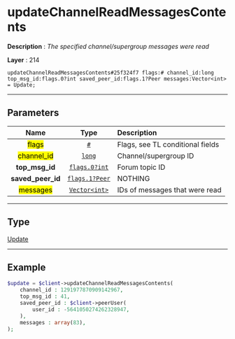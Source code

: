 # updateChannelReadMessagesContents

**Description** : *The specified channel/supergroup messages were read*

**Layer** : 214

```tl
updateChannelReadMessagesContents#25f324f7 flags:# channel_id:long top_msg_id:flags.0?int saved_peer_id:flags.1?Peer messages:Vector<int> = Update;
```

---

## Parameters

| Name | Type | Description |
| :---: | :---: | :--- |
| <mark>flags</mark> | [`#`](type/#) | Flags, see TL conditional fields |
| <mark>channel_id</mark> | [`long`](type/long) | Channel/supergroup ID |
| **top_msg_id** | [`flags.0?int`](type/int) | Forum topic ID |
| **saved_peer_id** | [`flags.1?Peer`](type/Peer) | NOTHING |
| <mark>messages</mark> | [`Vector<int>`](type/int) | IDs of messages that were read |

---

## Type

[Update](type/Update)

---

## Example

```php
$update = $client->updateChannelReadMessagesContents(
	channel_id : 1291977870909142967,
	top_msg_id : 41,
	saved_peer_id : $client->peerUser(
		user_id : -5641050274262328947,
	),
	messages : array(83),
);
```